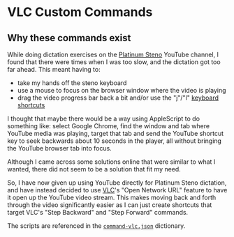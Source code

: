 # VLC Custom Commands

## Why these commands exist

While doing dictation exercises on the [Platinum Steno][] YouTube channel, I
found that there were times when I was too slow, and the dictation got too far
ahead. This meant having to:

- take my hands off the steno keyboard
- use a mouse to focus on the browser window where the video is playing
- drag the video progress bar back a bit and/or use the "j"/"l"
  [keyboard shortcuts][Keyboard shortcuts for YouTube]

I thought that maybe there would be a way using AppleScript to do something
like: select Google Chrome, find the window and tab where YouTube media was
playing, target that tab and send the YouTube shortcut key to seek backwards
about 10 seconds in the player, all without bringing the YouTube browser tab
into focus.

Although I came across some solutions online that were similar to what I wanted,
there did not seem to be a solution that fit my need.

So, I have now given up using YouTube directly for Platinum Steno dictation, and
have instead decided to use [VLC][]'s "Open Network URL" feature to have it open
up the YouTube video stream. This makes moving back and forth through the
video significantly easier as I can just create shortcuts that target VLC's
"Step Backward" and "Step Forward" commands.

The scripts are referenced in the [`command-vlc.json`][] dictionary.

[AppleScript]: https://en.wikipedia.org/wiki/AppleScript
[`command-vlc.json`]: ../../dictionaries/command/command-vlc.json
[Keyboard shortcuts for YouTube]: https://support.google.com/youtube/answer/7631406?hl=en
[Platinum Steno]: https://www.youtube.com/channel/UC-bfgyMjBdFuzhuL4Ff6XqA
[VLC]: https://www.videolan.org/vlc/

